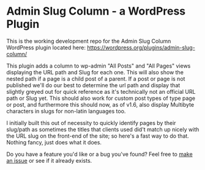 # Admin Slug Column - a WordPress Plugin

This is the working development repo for the Admin Slug Column WordPress plugin located here: https://wordpress.org/plugins/admin-slug-column/

This plugin adds a column to wp-admin "All Posts" and "All Pages" views displaying the URL path and Slug for each one. This will also show the nested path if a page is a child post of a parent. If a post or page is not published we'll do our best to determine the url path and display that slightly greyed out for quick reference as it's technically not an official URL path or Slug yet. This should also work for custom post types of type page or post, and furthermore this should now, as of v1.6, also display Multibyte characters in slugs for non-latin languages too.

I initially built this out of necessity to quickly identify pages by their slug/path as sometimes the titles that clients used did't match up nicely with the URL slug on the front-end of the site; so here's a fast way to do that. Nothing fancy, just does what it does.

Do you have a feature you'd like or a bug you've found? Feel free to [make an issue](https://github.com/chuckreynolds/Admin-Slug-Column/issues) or see if it already exists.